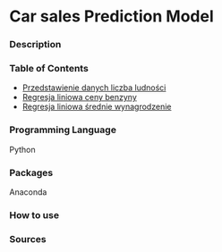 # Car sales Prediction Model
### Description


### Table of Contents
* [Przedstawienie danych liczba ludności](https://github.com/martynadyja/sprzedaz-samochodow/blob/master/liczba%20ludnosci.ipynb)
* [Regresja liniowa ceny benzyny](https://github.com/martynadyja/sprzedaz-samochodow/blob/master/ceny%20beznyny.ipynb)
* [Regresja liniowa średnie wynagrodzenie](https://github.com/martynadyja/sprzedaz-samochodow/blob/master/srednie%20wynagrodzenie.ipynb)

### Programming Language
Python

### Packages
Anaconda

### How to use


### Sources
